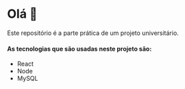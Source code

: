 # Olá :wave:

Este repositório é a parte prática de um projeto universitário. 

#### As tecnologias que são usadas neste projeto são: 
- React
- Node
- MySQL

